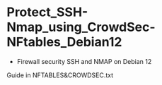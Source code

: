 # Protect_SSH-Nmap_using_CrowdSec-NFtables_Debian12

 - Firewall security SSH and NMAP on Debian 12

Guide in NFTABLES&CROWDSEC.txt
